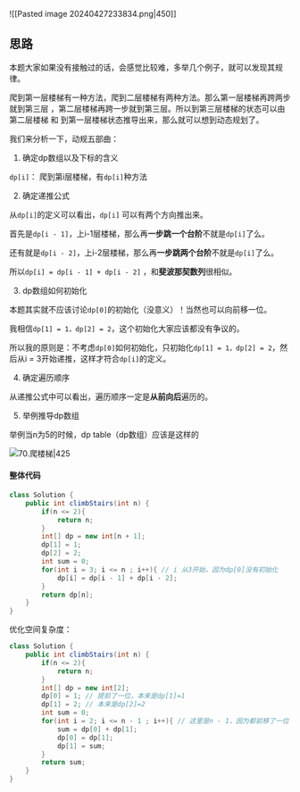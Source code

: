![[Pasted image 20240427233834.png|450]]

## 思路

本题大家如果没有接触过的话，会感觉比较难，多举几个例子，就可以发现其规律。

爬到第一层楼梯有一种方法，爬到二层楼梯有两种方法。那么第一层楼梯再跨两步就到第三层 ，第二层楼梯再跨一步就到第三层。所以到第三层楼梯的状态可以由第二层楼梯 和 到第一层楼梯状态推导出来，那么就可以想到动态规划了。

我们来分析一下，动规五部曲：

1. 确定dp数组以及下标的含义

`dp[i]`： 爬到第i层楼梯，有`dp[i]`种方法

2. 确定递推公式

从`dp[i]`的定义可以看出，`dp[i]` 可以有两个方向推出来。

首先是`dp[i - 1]`，上i-1层楼梯，那么再**一步跳一个台阶**不就是`dp[i]`了么。

还有就是`dp[i - 2]`，上i-2层楼梯，那么再**一步跳两个台阶**不就是`dp[i]`了么。

所以`dp[i] = dp[i - 1] + dp[i - 2]` ，和**斐波那契数列**很相似。

3. dp数组如何初始化

本题其实就不应该讨论`dp[0]`的初始化（没意义）！当然也可以向前移一位。

我相信`dp[1] = 1，dp[2] = 2`，这个初始化大家应该都没有争议的。

所以我的原则是：不考虑`dp[0]`如何初始化，只初始化`dp[1] = 1，dp[2] = 2`，然后从i = 3开始递推，这样才符合`dp[i]`的定义。

4. 确定遍历顺序

从递推公式中可以看出，遍历顺序一定是**从前向后**遍历的。

5. 举例推导dp数组

举例当n为5的时候，dp table（dp数组）应该是这样的

![70.爬楼梯|425](https://code-thinking-1253855093.file.myqcloud.com/pics/20210105202546299.png)

#### 整体代码

```java
class Solution {
    public int climbStairs(int n) {
        if(n <= 2){
            return n;
        }
        int[] dp = new int[n + 1];
        dp[1] = 1; 
        dp[2] = 2; 
        int sum = 0;
        for(int i = 3; i <= n ; i++){ // i 从3开始，因为dp[0]没有初始化
            dp[i] = dp[i - 1] + dp[i - 2];
        }
        return dp[n];
    }
}
```

优化空间复杂度：

```java
class Solution {
    public int climbStairs(int n) {
        if(n <= 2){
            return n;
        }
        int[] dp = new int[2];
        dp[0] = 1; // 提前了一位，本来是dp[1]=1
        dp[1] = 2; // 本来是dp[2]=2
        int sum = 0;
        for(int i = 2; i <= n - 1 ; i++){ // 这里是n - 1，因为都前移了一位
            sum = dp[0] + dp[1];
            dp[0] = dp[1];
            dp[1] = sum;
        }
        return sum;
    }
}
```
